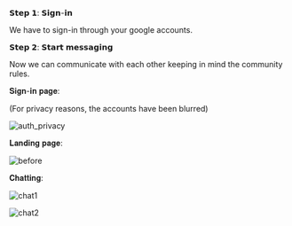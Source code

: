 𝗦𝘁𝗲𝗽 𝟭: 𝗦𝗶𝗴𝗻-𝗶𝗻

We have to sign-in through your google accounts.

𝗦𝘁𝗲𝗽 𝟮: 𝗦𝘁𝗮𝗿𝘁 𝗺𝗲𝘀𝘀𝗮𝗴𝗶𝗻𝗴

Now we can communicate with each other keeping in mind the community rules.



𝐒𝐢𝐠𝐧-𝐢𝐧 𝐩𝐚𝐠𝐞:

(For privacy reasons, the accounts have been blurred)

![auth_privacy](https://github.com/Saumyen10/InstantChat/assets/123822223/88506c95-1cd9-47c7-80c2-06fd7b70ba2b)




𝐋𝐚𝐧𝐝𝐢𝐧𝐠 𝐩𝐚𝐠𝐞:

![before](https://github.com/Saumyen10/InstantChat/assets/123822223/be78739e-665f-495d-95a3-1d425c196dbe)

𝐂𝐡𝐚𝐭𝐭𝐢𝐧𝐠:



![chat1](https://github.com/Saumyen10/InstantChat/assets/123822223/eaa8b96c-f8cf-4037-abde-77638fd19d71)

![chat2](https://github.com/Saumyen10/InstantChat/assets/123822223/8fcf2e6f-6fc3-4395-8e39-854ad5221db6)
